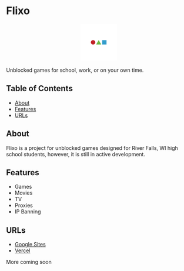 # Flixo

<p align="center">
  <img src="https://raw.githubusercontent.com/PlayFlixo/playflixo/main/Images/favicon.ico" alt="Project Logo" width="100">
</p>

Unblocked games for school, work, or on your own time.

## Table of Contents
- [About](#about)
- [Features](#features)
- [URLs](#urls)

## About

Flixo is a project for unblocked games designed for River Falls, WI high school students, however, it is still in active development.

## Features

- Games
- Movies
- TV
- Proxies
- IP Banning

## URLs

- [Google Sites](https://sites.google.com/view/playflixo)
- [Vercel](https://playflixo.vercel.app)

More coming soon
